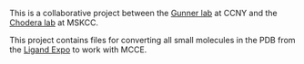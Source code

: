 This is a collaborative project between the [Gunner lab](http://www.sci.ccny.cuny.edu/~gunner/) at CCNY and the [Chodera lab](http://choderalab.org) at MSKCC.

This project contains files for converting all small molecules in the PDB from the [Ligand Expo](http://ligand-expo.rcsb.org/ld-download.html) to work with MCCE.
